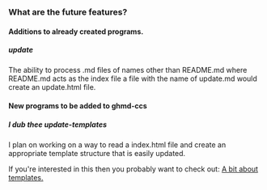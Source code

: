 
### What are the future features?

#### Additions to already created programs.

##### update

The ability to process .md files of names other than README.md where README.md acts as the index file a file with the name of update.md would create an update.html file.

#### New programs to be added to ghmd-ccs

##### I dub thee update-templates

I plan on working on a way to read a index.html file and create an appropriate template structure that is easily updated.

If you're interested in this then you probably want to check out: [A bit about templates.](../usage/about-templates.html)
